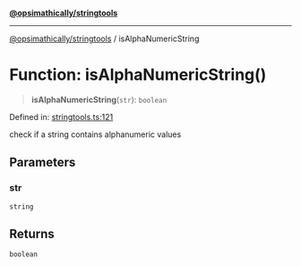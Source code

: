 [**@opsimathically/stringtools**](../README.md)

***

[@opsimathically/stringtools](../README.md) / isAlphaNumericString

# Function: isAlphaNumericString()

> **isAlphaNumericString**(`str`): `boolean`

Defined in: [stringtools.ts:121](https://github.com/opsimathically/stringtools/blob/19be7bae03961147b0747304375997adca8ccd4a/src/stringtools.ts#L121)

check if a string contains alphanumeric values

## Parameters

### str

`string`

## Returns

`boolean`

